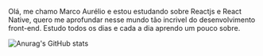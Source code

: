 Olá, me chamo Marco Aurélio e estou estudando sobre Reactjs e React Native, quero me aprofundar nesse mundo tão incrivel do desenvolvimento front-end.
Estudo todos os dias e cada a dia aprendo um pouco sobre.


![Anurag's GitHub stats](https://github-readme-stats.vercel.app/api?username=anuraghazra&theme=midnight-purple&show_icons=true)
